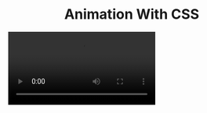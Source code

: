 <div style="text-align:center;">
  <h1>Animation With CSS</h1>
</div>

<video controls>
  <source src="video.mp4" type="video/mp4">
</video>